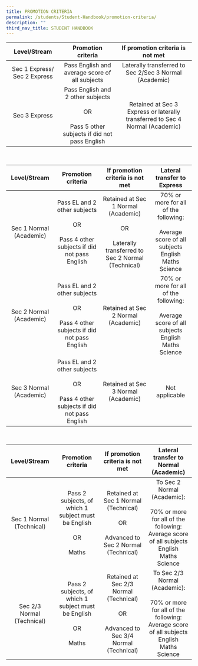 ```yaml
---
title: PROMOTION CRITERIA
permalink: /students/Student-Handbook/promotion-criteria/
description: ""
third_nav_title: STUDENT HANDBOOK
---
```



|         Level/Stream         |           Promotion criteria                        |                        If promotion criteria is not met              |
|:----------------------------:|:----------------------------------------------------------------------------------------:|:-----------------------------------------------------------------------------:|
| Sec 1 Express/ Sec 2 Express |                      Pass English and average score of all subjects                      |             Laterally transferred to Sec 2/Sec 3 Normal (Academic)            |
|         Sec 3 Express        | Pass English and 2 other subjects<br><br>OR<br><br>Pass 5 other subjects if did not pass English | Retained at Sec 3 Express or laterally transferred to Sec 4 Normal (Academic) |

<br>

|       Level/Stream      |                Promotion criteria         |                    If promotion criteria is not met             |              Lateral transfer to Express           |
|:-----------------------:|:-----------------------------------------------------------------------------------:|:----------------------------------------------------------------------------------------------:|:---------------------------------------------------------------------------------------------------------:|
| Sec 1 Normal (Academic) | Pass EL and 2 other subjects<br><br>OR<br><br>Pass 4 other subjects if did not pass English | Retained at Sec 1 Normal (Academic)<br><br>OR<br><br>Laterally transferred to Sec 2 Normal (Technical) | 70% or more for all of the following:<br><br>Average score of all subjects<br>English<br>Maths<br>Science |
| Sec 2 Normal (Academic) | Pass EL and 2 other subjects<br><br>OR<br><br>Pass 4 other subjects if did not pass English |                               Retained at Sec 2 Normal (Academic)                              | 70% or more for all of the following:<br><br>Average score of all subjects<br>English<br>Maths<br>Science |
| Sec 3 Normal (Academic) | Pass EL and 2 other subjects<br><br>OR<br><br>Pass 4 other subjects if did not pass English |                               Retained at Sec 3 Normal (Academic)                              |                                               Not applicable                                              |

<br>

|        Level/Stream        |       Promotion criteria            |                            If promotion criteria is not met                            |                                                    Lateral transfer to Normal (Academic)                      |
|:--------------------------:|:------------------------------------------------------------------:|:--------------------------------------------------------------------------------------:|:------------------------------------------------------------------------------------------------------------------------------------------:|
|  Sec 1 Normal (Technical)  | Pass 2 subjects, of which 1 subject must be English<br><br>OR<br><br>Maths |   Retained at Sec 1 Normal (Technical)<br><br>OR<br><br>Advanced to Sec 2 Normal (Technical)   |  To Sec 2 Normal (Academic):<br><br>70% or more for all of the following:<br>Average score of all subjects<br>English<br>Maths<br>Science  |
| Sec 2/3 Normal (Technical) | Pass 2 subjects, of which 1 subject must be English<br><br>OR<br><br>Maths | Retained at Sec 2/3 Normal (Technical)<br><br>OR<br><br>Advanced to Sec 3/4 Normal (Technical) | To Sec 2/3 Normal (Academic):<br><br>70% or more for all of the following:<br>Average score of all subjects<br>English<br>Maths<br>Science |